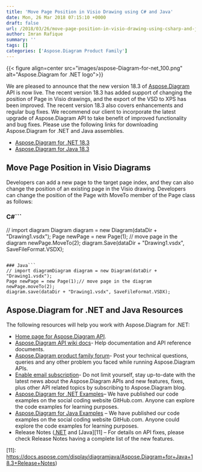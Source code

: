 ```yaml
---
title: 'Move Page Position in Visio Drawing using C# and Java'
date: Mon, 26 Mar 2018 07:15:10 +0000
draft: false
url: /2018/03/26/move-page-position-in-visio-drawing-using-csharp-and-java/
author: Imran Rafique
summary: ''
tags: []
categories: ['Aspose.Diagram Product Family']
---
```




{{< figure align=center src="images/aspose-Diagram-for-net_100.png" alt="Aspose.Diagram for .NET logo">}}


We are pleased to announce that the new version 18.3 of [Aspose.Diagram][1] API is now live. The recent version 18.3 has added support of changing the position of Page in Visio drawings, and the export of the VSD to XPS has been improved. The recent version 18.3 also covers enhancements and regular bug fixes. We recommend our client to incorporate the latest upgrade of Aspose.Diagram API to take benefit of improved functionality and bug fixes. Please use the following links for downloading Aspose.Diagram for .NET and Java assemblies.

*   [Aspose.Diagram for .NET 18.3][2]
*   [Aspose.Diagram for Java 18.3][3]

## Move Page Position in Visio Diagrams

Developers can add a new page to the target page index, and they can also change the position of an existing page in the Visio drawing. Developers can change the position of the Page with MoveTo member of the Page class as follows:

### C#```
// import diagram Diagram diagram = new Diagram(dataDir + "Drawing1.vsdx"); Page newPage = new Page(1); // move page in the diagram 
newPage.MoveTo(2); diagram.Save(dataDir + "Drawing1.vsdx", SaveFileFormat.VSDX);
```

### Java```
// import diagramDiagram diagram = new Diagram(dataDir + "Drawing1.vsdx");
Page newPage = new Page(1);// move page in the diagram
newPage.moveTo(2);
diagram.save(dataDir + "Drawing1.vsdx", SaveFileFormat.VSDX);
```

## Aspose.Diagram for .NET and Java Resources

The following resources will help you work with Aspose.Diagram for .NET:

*   [Home page for Aspose.Diagram API][4].
*   [Aspose.Diagram API wiki docs][5]\- Help documentation and API reference documents.
*   [Aspose.Diagram product family forum][6]\- Post your technical questions, queries and any other problem you faced while running Aspose.Diagram APIs.
*   [Enable email subscription][7]\- Do not limit yourself, stay up-to-date with the latest news about the Aspose.Diagram APIs and new features, fixes, plus other API related topics by subscribing to Aspose.Diagram blog.
*   [Aspose.Diagram for .NET Examples][8]– We have published our code examples on the social coding website GitHub.com. Anyone can explore the code examples for learning purposes.
*   [Aspose.Diagram for Java Examples][9] – We have published our code examples on the social coding website GitHub.com. Anyone could explore the code examples for learning purposes.
*   Release Notes ([.NET][10] and [Java][11] – For details on API fixes, please check Release Notes having a complete list of the new features.




[1]: https://products.aspose.com/diagram
[2]: https://www.nuget.org/packages/Aspose.Diagram/18.3.0
[3]: http://maven.aspose.com/repository/simple/ext-release-local/com/aspose/aspose-diagram/18.3/
[4]: http://www.aspose.com/products/diagram
[5]: https://docs.aspose.com/display/diagramproductfamily/Home
[6]: https://forum.aspose.com/c/diagram
[7]: https://blog.aspose.com/category/aspose-products/aspose-diagram-product-family/
[8]: https://github.com/asposediagram/Aspose_diagram_NET
[9]: https://github.com/asposediagram/Aspose_Diagram_Java
[10]: https://docs.aspose.com/display/diagramnet/Aspose.Diagram+for+.NET+18.3+Release+Notes
[11]: https://docs.aspose.com/display/diagramjava/Aspose.Diagram+for+Java+18.3+Release+Notes)




